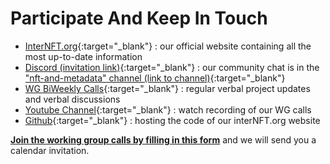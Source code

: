 # Participate And Keep In Touch

* [InterNFT.org](https://interNFT.org){:target="_blank"} : our official website containing all the most up-to-date information
* [Discord (invitation link)](https://discord.com/invite/W8trcGV){:target="_blank"} : our community chat is in the ["nft-and-metadata" channel (link to channel)](https://discord.com/channels/669268347736686612/744845986743975976){:target="_blank"}
* [WG BiWeekly Calls](./workingGroup/meetings/){:target="_blank"} : regular verbal project updates and verbal discussions
* [Youtube Channel](https://www.youtube.com/channel/UCEmFhwNH8AiHR8dNSZ9fB0w){:target="_blank"} : watch recording of our WG calls
* [Github](https://github.com/interNFT){:target="_blank"} : hosting the code of our interNFT.org website

**[Join the working group calls by filling in this form](https://forms.gle/c3zS3EST17qL41Zy7)** and we will send you a calendar invitation.
